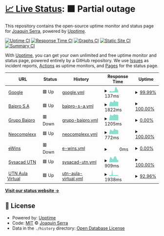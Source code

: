 # [📈 Live Status](https://demo.upptime.js.org): <!--live status--> **🟧 Partial outage**

This repository contains the open-source uptime monitor and status page for [Joaquin Serra](https://demo.upptime.js.org), powered by [Upptime](https://github.com/upptime/upptime).

[![Uptime CI](https://github.com/joacoserra/statusPage/workflows/Uptime%20CI/badge.svg)](https://github.com/joacoserra/statusPage/actions?query=workflow%3A%22Uptime+CI%22)
[![Response Time CI](https://github.com/joacoserra/statusPage/workflows/Response%20Time%20CI/badge.svg)](https://github.com/joacoserra/statusPage/actions?query=workflow%3A%22Response+Time+CI%22)
[![Graphs CI](https://github.com/joacoserra/statusPage/workflows/Graphs%20CI/badge.svg)](https://github.com/joacoserra/statusPage/actions?query=workflow%3A%22Graphs+CI%22)
[![Static Site CI](https://github.com/joacoserra/statusPage/workflows/Static%20Site%20CI/badge.svg)](https://github.com/joacoserra/statusPage/actions?query=workflow%3A%22Static+Site+CI%22)
[![Summary CI](https://github.com/joacoserra/statusPage/workflows/Summary%20CI/badge.svg)](https://github.com/joacoserra/statusPage/actions?query=workflow%3A%22Summary+CI%22)

With [Upptime](https://upptime.js.org), you can get your own unlimited and free uptime monitor and status page, powered entirely by a GitHub repository. We use [Issues](https://github.com/joacoserra/statusPage/issues) as incident reports, [Actions](https://github.com/joacoserra/statusPage/actions) as uptime monitors, and [Pages](https://demo.upptime.js.org) for the status page.

<!--start: status pages-->
<!-- This summary is generated by Upptime (https://github.com/upptime/upptime) -->
<!-- Do not edit this manually, your changes will be overwritten -->
<!-- prettier-ignore -->
| URL | Status | History | Response Time | Uptime |
| --- | ------ | ------- | ------------- | ------ |
| <img alt="" src="https://icons.duckduckgo.com/ip3/www.google.com.ico" height="13"> [Google](https://www.google.com) | 🟩 Up | [google.yml](https://github.com/joacoserra/statusPage/commits/HEAD/history/google.yml) | <details><summary><img alt="Response time graph" src="./graphs/google/response-time-week.png" height="20"> 137ms</summary><br><a href="https://joacoserra.github.io/statusPage/history/google"><img alt="Response time 101" src="https://img.shields.io/endpoint?url=https%3A%2F%2Fraw.githubusercontent.com%2Fjoacoserra%2FstatusPage%2FHEAD%2Fapi%2Fgoogle%2Fresponse-time.json"></a><br><a href="https://joacoserra.github.io/statusPage/history/google"><img alt="24-hour response time 82" src="https://img.shields.io/endpoint?url=https%3A%2F%2Fraw.githubusercontent.com%2Fjoacoserra%2FstatusPage%2FHEAD%2Fapi%2Fgoogle%2Fresponse-time-day.json"></a><br><a href="https://joacoserra.github.io/statusPage/history/google"><img alt="7-day response time 137" src="https://img.shields.io/endpoint?url=https%3A%2F%2Fraw.githubusercontent.com%2Fjoacoserra%2FstatusPage%2FHEAD%2Fapi%2Fgoogle%2Fresponse-time-week.json"></a><br><a href="https://joacoserra.github.io/statusPage/history/google"><img alt="30-day response time 108" src="https://img.shields.io/endpoint?url=https%3A%2F%2Fraw.githubusercontent.com%2Fjoacoserra%2FstatusPage%2FHEAD%2Fapi%2Fgoogle%2Fresponse-time-month.json"></a><br><a href="https://joacoserra.github.io/statusPage/history/google"><img alt="1-year response time 101" src="https://img.shields.io/endpoint?url=https%3A%2F%2Fraw.githubusercontent.com%2Fjoacoserra%2FstatusPage%2FHEAD%2Fapi%2Fgoogle%2Fresponse-time-year.json"></a></details> | <details><summary><a href="https://joacoserra.github.io/statusPage/history/google">99.99%</a></summary><a href="https://joacoserra.github.io/statusPage/history/google"><img alt="All-time uptime 100.00%" src="https://img.shields.io/endpoint?url=https%3A%2F%2Fraw.githubusercontent.com%2Fjoacoserra%2FstatusPage%2FHEAD%2Fapi%2Fgoogle%2Fuptime.json"></a><br><a href="https://joacoserra.github.io/statusPage/history/google"><img alt="24-hour uptime 99.95%" src="https://img.shields.io/endpoint?url=https%3A%2F%2Fraw.githubusercontent.com%2Fjoacoserra%2FstatusPage%2FHEAD%2Fapi%2Fgoogle%2Fuptime-day.json"></a><br><a href="https://joacoserra.github.io/statusPage/history/google"><img alt="7-day uptime 99.99%" src="https://img.shields.io/endpoint?url=https%3A%2F%2Fraw.githubusercontent.com%2Fjoacoserra%2FstatusPage%2FHEAD%2Fapi%2Fgoogle%2Fuptime-week.json"></a><br><a href="https://joacoserra.github.io/statusPage/history/google"><img alt="30-day uptime 100.00%" src="https://img.shields.io/endpoint?url=https%3A%2F%2Fraw.githubusercontent.com%2Fjoacoserra%2FstatusPage%2FHEAD%2Fapi%2Fgoogle%2Fuptime-month.json"></a><br><a href="https://joacoserra.github.io/statusPage/history/google"><img alt="1-year uptime 100.00%" src="https://img.shields.io/endpoint?url=https%3A%2F%2Fraw.githubusercontent.com%2Fjoacoserra%2FstatusPage%2FHEAD%2Fapi%2Fgoogle%2Fuptime-year.json"></a></details>
| <img alt="" src="https://icons.duckduckgo.com/ip3/baiproingenieria.com.ico" height="13"> [Baipro S.A](https://baiproingenieria.com/) | 🟩 Up | [baipro-s-a.yml](https://github.com/joacoserra/statusPage/commits/HEAD/history/baipro-s-a.yml) | <details><summary><img alt="Response time graph" src="./graphs/baipro-s-a/response-time-week.png" height="20"> 1822ms</summary><br><a href="https://joacoserra.github.io/statusPage/history/baipro-s-a"><img alt="Response time 1785" src="https://img.shields.io/endpoint?url=https%3A%2F%2Fraw.githubusercontent.com%2Fjoacoserra%2FstatusPage%2FHEAD%2Fapi%2Fbaipro-s-a%2Fresponse-time.json"></a><br><a href="https://joacoserra.github.io/statusPage/history/baipro-s-a"><img alt="24-hour response time 1550" src="https://img.shields.io/endpoint?url=https%3A%2F%2Fraw.githubusercontent.com%2Fjoacoserra%2FstatusPage%2FHEAD%2Fapi%2Fbaipro-s-a%2Fresponse-time-day.json"></a><br><a href="https://joacoserra.github.io/statusPage/history/baipro-s-a"><img alt="7-day response time 1822" src="https://img.shields.io/endpoint?url=https%3A%2F%2Fraw.githubusercontent.com%2Fjoacoserra%2FstatusPage%2FHEAD%2Fapi%2Fbaipro-s-a%2Fresponse-time-week.json"></a><br><a href="https://joacoserra.github.io/statusPage/history/baipro-s-a"><img alt="30-day response time 1821" src="https://img.shields.io/endpoint?url=https%3A%2F%2Fraw.githubusercontent.com%2Fjoacoserra%2FstatusPage%2FHEAD%2Fapi%2Fbaipro-s-a%2Fresponse-time-month.json"></a><br><a href="https://joacoserra.github.io/statusPage/history/baipro-s-a"><img alt="1-year response time 1785" src="https://img.shields.io/endpoint?url=https%3A%2F%2Fraw.githubusercontent.com%2Fjoacoserra%2FstatusPage%2FHEAD%2Fapi%2Fbaipro-s-a%2Fresponse-time-year.json"></a></details> | <details><summary><a href="https://joacoserra.github.io/statusPage/history/baipro-s-a">100.00%</a></summary><a href="https://joacoserra.github.io/statusPage/history/baipro-s-a"><img alt="All-time uptime 99.97%" src="https://img.shields.io/endpoint?url=https%3A%2F%2Fraw.githubusercontent.com%2Fjoacoserra%2FstatusPage%2FHEAD%2Fapi%2Fbaipro-s-a%2Fuptime.json"></a><br><a href="https://joacoserra.github.io/statusPage/history/baipro-s-a"><img alt="24-hour uptime 100.00%" src="https://img.shields.io/endpoint?url=https%3A%2F%2Fraw.githubusercontent.com%2Fjoacoserra%2FstatusPage%2FHEAD%2Fapi%2Fbaipro-s-a%2Fuptime-day.json"></a><br><a href="https://joacoserra.github.io/statusPage/history/baipro-s-a"><img alt="7-day uptime 100.00%" src="https://img.shields.io/endpoint?url=https%3A%2F%2Fraw.githubusercontent.com%2Fjoacoserra%2FstatusPage%2FHEAD%2Fapi%2Fbaipro-s-a%2Fuptime-week.json"></a><br><a href="https://joacoserra.github.io/statusPage/history/baipro-s-a"><img alt="30-day uptime 100.00%" src="https://img.shields.io/endpoint?url=https%3A%2F%2Fraw.githubusercontent.com%2Fjoacoserra%2FstatusPage%2FHEAD%2Fapi%2Fbaipro-s-a%2Fuptime-month.json"></a><br><a href="https://joacoserra.github.io/statusPage/history/baipro-s-a"><img alt="1-year uptime 99.97%" src="https://img.shields.io/endpoint?url=https%3A%2F%2Fraw.githubusercontent.com%2Fjoacoserra%2FstatusPage%2FHEAD%2Fapi%2Fbaipro-s-a%2Fuptime-year.json"></a></details>
| <img alt="" src="https://icons.duckduckgo.com/ip3/grupobaipro.com.ico" height="13"> [Grupo Baipro](https://grupobaipro.com/) | 🟥 Down | [grupo-baipro.yml](https://github.com/joacoserra/statusPage/commits/HEAD/history/grupo-baipro.yml) | <details><summary><img alt="Response time graph" src="./graphs/grupo-baipro/response-time-week.png" height="20"> 1205ms</summary><br><a href="https://joacoserra.github.io/statusPage/history/grupo-baipro"><img alt="Response time 1198" src="https://img.shields.io/endpoint?url=https%3A%2F%2Fraw.githubusercontent.com%2Fjoacoserra%2FstatusPage%2FHEAD%2Fapi%2Fgrupo-baipro%2Fresponse-time.json"></a><br><a href="https://joacoserra.github.io/statusPage/history/grupo-baipro"><img alt="24-hour response time 1074" src="https://img.shields.io/endpoint?url=https%3A%2F%2Fraw.githubusercontent.com%2Fjoacoserra%2FstatusPage%2FHEAD%2Fapi%2Fgrupo-baipro%2Fresponse-time-day.json"></a><br><a href="https://joacoserra.github.io/statusPage/history/grupo-baipro"><img alt="7-day response time 1205" src="https://img.shields.io/endpoint?url=https%3A%2F%2Fraw.githubusercontent.com%2Fjoacoserra%2FstatusPage%2FHEAD%2Fapi%2Fgrupo-baipro%2Fresponse-time-week.json"></a><br><a href="https://joacoserra.github.io/statusPage/history/grupo-baipro"><img alt="30-day response time 1188" src="https://img.shields.io/endpoint?url=https%3A%2F%2Fraw.githubusercontent.com%2Fjoacoserra%2FstatusPage%2FHEAD%2Fapi%2Fgrupo-baipro%2Fresponse-time-month.json"></a><br><a href="https://joacoserra.github.io/statusPage/history/grupo-baipro"><img alt="1-year response time 1198" src="https://img.shields.io/endpoint?url=https%3A%2F%2Fraw.githubusercontent.com%2Fjoacoserra%2FstatusPage%2FHEAD%2Fapi%2Fgrupo-baipro%2Fresponse-time-year.json"></a></details> | <details><summary><a href="https://joacoserra.github.io/statusPage/history/grupo-baipro">0.00%</a></summary><a href="https://joacoserra.github.io/statusPage/history/grupo-baipro"><img alt="All-time uptime 0.00%" src="https://img.shields.io/endpoint?url=https%3A%2F%2Fraw.githubusercontent.com%2Fjoacoserra%2FstatusPage%2FHEAD%2Fapi%2Fgrupo-baipro%2Fuptime.json"></a><br><a href="https://joacoserra.github.io/statusPage/history/grupo-baipro"><img alt="24-hour uptime 0.00%" src="https://img.shields.io/endpoint?url=https%3A%2F%2Fraw.githubusercontent.com%2Fjoacoserra%2FstatusPage%2FHEAD%2Fapi%2Fgrupo-baipro%2Fuptime-day.json"></a><br><a href="https://joacoserra.github.io/statusPage/history/grupo-baipro"><img alt="7-day uptime 0.00%" src="https://img.shields.io/endpoint?url=https%3A%2F%2Fraw.githubusercontent.com%2Fjoacoserra%2FstatusPage%2FHEAD%2Fapi%2Fgrupo-baipro%2Fuptime-week.json"></a><br><a href="https://joacoserra.github.io/statusPage/history/grupo-baipro"><img alt="30-day uptime 1.38%" src="https://img.shields.io/endpoint?url=https%3A%2F%2Fraw.githubusercontent.com%2Fjoacoserra%2FstatusPage%2FHEAD%2Fapi%2Fgrupo-baipro%2Fuptime-month.json"></a><br><a href="https://joacoserra.github.io/statusPage/history/grupo-baipro"><img alt="1-year uptime 0.00%" src="https://img.shields.io/endpoint?url=https%3A%2F%2Fraw.githubusercontent.com%2Fjoacoserra%2FstatusPage%2FHEAD%2Fapi%2Fgrupo-baipro%2Fuptime-year.json"></a></details>
| <img alt="" src="https://icons.duckduckgo.com/ip3/www.neocomplexx.com.ico" height="13"> [Neocomplexx](https://www.neocomplexx.com/) | 🟩 Up | [neocomplexx.yml](https://github.com/joacoserra/statusPage/commits/HEAD/history/neocomplexx.yml) | <details><summary><img alt="Response time graph" src="./graphs/neocomplexx/response-time-week.png" height="20"> 772ms</summary><br><a href="https://joacoserra.github.io/statusPage/history/neocomplexx"><img alt="Response time 1938" src="https://img.shields.io/endpoint?url=https%3A%2F%2Fraw.githubusercontent.com%2Fjoacoserra%2FstatusPage%2FHEAD%2Fapi%2Fneocomplexx%2Fresponse-time.json"></a><br><a href="https://joacoserra.github.io/statusPage/history/neocomplexx"><img alt="24-hour response time 593" src="https://img.shields.io/endpoint?url=https%3A%2F%2Fraw.githubusercontent.com%2Fjoacoserra%2FstatusPage%2FHEAD%2Fapi%2Fneocomplexx%2Fresponse-time-day.json"></a><br><a href="https://joacoserra.github.io/statusPage/history/neocomplexx"><img alt="7-day response time 772" src="https://img.shields.io/endpoint?url=https%3A%2F%2Fraw.githubusercontent.com%2Fjoacoserra%2FstatusPage%2FHEAD%2Fapi%2Fneocomplexx%2Fresponse-time-week.json"></a><br><a href="https://joacoserra.github.io/statusPage/history/neocomplexx"><img alt="30-day response time 787" src="https://img.shields.io/endpoint?url=https%3A%2F%2Fraw.githubusercontent.com%2Fjoacoserra%2FstatusPage%2FHEAD%2Fapi%2Fneocomplexx%2Fresponse-time-month.json"></a><br><a href="https://joacoserra.github.io/statusPage/history/neocomplexx"><img alt="1-year response time 1938" src="https://img.shields.io/endpoint?url=https%3A%2F%2Fraw.githubusercontent.com%2Fjoacoserra%2FstatusPage%2FHEAD%2Fapi%2Fneocomplexx%2Fresponse-time-year.json"></a></details> | <details><summary><a href="https://joacoserra.github.io/statusPage/history/neocomplexx">100.00%</a></summary><a href="https://joacoserra.github.io/statusPage/history/neocomplexx"><img alt="All-time uptime 96.23%" src="https://img.shields.io/endpoint?url=https%3A%2F%2Fraw.githubusercontent.com%2Fjoacoserra%2FstatusPage%2FHEAD%2Fapi%2Fneocomplexx%2Fuptime.json"></a><br><a href="https://joacoserra.github.io/statusPage/history/neocomplexx"><img alt="24-hour uptime 100.00%" src="https://img.shields.io/endpoint?url=https%3A%2F%2Fraw.githubusercontent.com%2Fjoacoserra%2FstatusPage%2FHEAD%2Fapi%2Fneocomplexx%2Fuptime-day.json"></a><br><a href="https://joacoserra.github.io/statusPage/history/neocomplexx"><img alt="7-day uptime 100.00%" src="https://img.shields.io/endpoint?url=https%3A%2F%2Fraw.githubusercontent.com%2Fjoacoserra%2FstatusPage%2FHEAD%2Fapi%2Fneocomplexx%2Fuptime-week.json"></a><br><a href="https://joacoserra.github.io/statusPage/history/neocomplexx"><img alt="30-day uptime 100.00%" src="https://img.shields.io/endpoint?url=https%3A%2F%2Fraw.githubusercontent.com%2Fjoacoserra%2FstatusPage%2FHEAD%2Fapi%2Fneocomplexx%2Fuptime-month.json"></a><br><a href="https://joacoserra.github.io/statusPage/history/neocomplexx"><img alt="1-year uptime 96.23%" src="https://img.shields.io/endpoint?url=https%3A%2F%2Fraw.githubusercontent.com%2Fjoacoserra%2FstatusPage%2FHEAD%2Fapi%2Fneocomplexx%2Fuptime-year.json"></a></details>
| <img alt="" src="https://icons.duckduckgo.com/ip3/www.ewins.com.ar.ico" height="13"> [eWins](https://www.ewins.com.ar/) | 🟥 Down | [e-wins.yml](https://github.com/joacoserra/statusPage/commits/HEAD/history/e-wins.yml) | <details><summary><img alt="Response time graph" src="./graphs/e-wins/response-time-week.png" height="20"> 0ms</summary><br><a href="https://joacoserra.github.io/statusPage/history/e-wins"><img alt="Response time 1888" src="https://img.shields.io/endpoint?url=https%3A%2F%2Fraw.githubusercontent.com%2Fjoacoserra%2FstatusPage%2FHEAD%2Fapi%2Fe-wins%2Fresponse-time.json"></a><br><a href="https://joacoserra.github.io/statusPage/history/e-wins"><img alt="24-hour response time 0" src="https://img.shields.io/endpoint?url=https%3A%2F%2Fraw.githubusercontent.com%2Fjoacoserra%2FstatusPage%2FHEAD%2Fapi%2Fe-wins%2Fresponse-time-day.json"></a><br><a href="https://joacoserra.github.io/statusPage/history/e-wins"><img alt="7-day response time 0" src="https://img.shields.io/endpoint?url=https%3A%2F%2Fraw.githubusercontent.com%2Fjoacoserra%2FstatusPage%2FHEAD%2Fapi%2Fe-wins%2Fresponse-time-week.json"></a><br><a href="https://joacoserra.github.io/statusPage/history/e-wins"><img alt="30-day response time 0" src="https://img.shields.io/endpoint?url=https%3A%2F%2Fraw.githubusercontent.com%2Fjoacoserra%2FstatusPage%2FHEAD%2Fapi%2Fe-wins%2Fresponse-time-month.json"></a><br><a href="https://joacoserra.github.io/statusPage/history/e-wins"><img alt="1-year response time 1888" src="https://img.shields.io/endpoint?url=https%3A%2F%2Fraw.githubusercontent.com%2Fjoacoserra%2FstatusPage%2FHEAD%2Fapi%2Fe-wins%2Fresponse-time-year.json"></a></details> | <details><summary><a href="https://joacoserra.github.io/statusPage/history/e-wins">0.00%</a></summary><a href="https://joacoserra.github.io/statusPage/history/e-wins"><img alt="All-time uptime 68.10%" src="https://img.shields.io/endpoint?url=https%3A%2F%2Fraw.githubusercontent.com%2Fjoacoserra%2FstatusPage%2FHEAD%2Fapi%2Fe-wins%2Fuptime.json"></a><br><a href="https://joacoserra.github.io/statusPage/history/e-wins"><img alt="24-hour uptime 0.00%" src="https://img.shields.io/endpoint?url=https%3A%2F%2Fraw.githubusercontent.com%2Fjoacoserra%2FstatusPage%2FHEAD%2Fapi%2Fe-wins%2Fuptime-day.json"></a><br><a href="https://joacoserra.github.io/statusPage/history/e-wins"><img alt="7-day uptime 0.00%" src="https://img.shields.io/endpoint?url=https%3A%2F%2Fraw.githubusercontent.com%2Fjoacoserra%2FstatusPage%2FHEAD%2Fapi%2Fe-wins%2Fuptime-week.json"></a><br><a href="https://joacoserra.github.io/statusPage/history/e-wins"><img alt="30-day uptime 1.38%" src="https://img.shields.io/endpoint?url=https%3A%2F%2Fraw.githubusercontent.com%2Fjoacoserra%2FstatusPage%2FHEAD%2Fapi%2Fe-wins%2Fuptime-month.json"></a><br><a href="https://joacoserra.github.io/statusPage/history/e-wins"><img alt="1-year uptime 68.10%" src="https://img.shields.io/endpoint?url=https%3A%2F%2Fraw.githubusercontent.com%2Fjoacoserra%2FstatusPage%2FHEAD%2Fapi%2Fe-wins%2Fuptime-year.json"></a></details>
| <img alt="" src="https://icons.duckduckgo.com/ip3/www.frbb.utn.edu.ar.ico" height="13"> [Sysacad UTN](http://www.frbb.utn.edu.ar/sysacad/LoginAlumno.asp) | 🟩 Up | [sysacad-utn.yml](https://github.com/joacoserra/statusPage/commits/HEAD/history/sysacad-utn.yml) | <details><summary><img alt="Response time graph" src="./graphs/sysacad-utn/response-time-week.png" height="20"> 909ms</summary><br><a href="https://joacoserra.github.io/statusPage/history/sysacad-utn"><img alt="Response time 1208" src="https://img.shields.io/endpoint?url=https%3A%2F%2Fraw.githubusercontent.com%2Fjoacoserra%2FstatusPage%2FHEAD%2Fapi%2Fsysacad-utn%2Fresponse-time.json"></a><br><a href="https://joacoserra.github.io/statusPage/history/sysacad-utn"><img alt="24-hour response time 499" src="https://img.shields.io/endpoint?url=https%3A%2F%2Fraw.githubusercontent.com%2Fjoacoserra%2FstatusPage%2FHEAD%2Fapi%2Fsysacad-utn%2Fresponse-time-day.json"></a><br><a href="https://joacoserra.github.io/statusPage/history/sysacad-utn"><img alt="7-day response time 909" src="https://img.shields.io/endpoint?url=https%3A%2F%2Fraw.githubusercontent.com%2Fjoacoserra%2FstatusPage%2FHEAD%2Fapi%2Fsysacad-utn%2Fresponse-time-week.json"></a><br><a href="https://joacoserra.github.io/statusPage/history/sysacad-utn"><img alt="30-day response time 1067" src="https://img.shields.io/endpoint?url=https%3A%2F%2Fraw.githubusercontent.com%2Fjoacoserra%2FstatusPage%2FHEAD%2Fapi%2Fsysacad-utn%2Fresponse-time-month.json"></a><br><a href="https://joacoserra.github.io/statusPage/history/sysacad-utn"><img alt="1-year response time 1208" src="https://img.shields.io/endpoint?url=https%3A%2F%2Fraw.githubusercontent.com%2Fjoacoserra%2FstatusPage%2FHEAD%2Fapi%2Fsysacad-utn%2Fresponse-time-year.json"></a></details> | <details><summary><a href="https://joacoserra.github.io/statusPage/history/sysacad-utn">100.00%</a></summary><a href="https://joacoserra.github.io/statusPage/history/sysacad-utn"><img alt="All-time uptime 99.85%" src="https://img.shields.io/endpoint?url=https%3A%2F%2Fraw.githubusercontent.com%2Fjoacoserra%2FstatusPage%2FHEAD%2Fapi%2Fsysacad-utn%2Fuptime.json"></a><br><a href="https://joacoserra.github.io/statusPage/history/sysacad-utn"><img alt="24-hour uptime 100.00%" src="https://img.shields.io/endpoint?url=https%3A%2F%2Fraw.githubusercontent.com%2Fjoacoserra%2FstatusPage%2FHEAD%2Fapi%2Fsysacad-utn%2Fuptime-day.json"></a><br><a href="https://joacoserra.github.io/statusPage/history/sysacad-utn"><img alt="7-day uptime 100.00%" src="https://img.shields.io/endpoint?url=https%3A%2F%2Fraw.githubusercontent.com%2Fjoacoserra%2FstatusPage%2FHEAD%2Fapi%2Fsysacad-utn%2Fuptime-week.json"></a><br><a href="https://joacoserra.github.io/statusPage/history/sysacad-utn"><img alt="30-day uptime 99.93%" src="https://img.shields.io/endpoint?url=https%3A%2F%2Fraw.githubusercontent.com%2Fjoacoserra%2FstatusPage%2FHEAD%2Fapi%2Fsysacad-utn%2Fuptime-month.json"></a><br><a href="https://joacoserra.github.io/statusPage/history/sysacad-utn"><img alt="1-year uptime 99.85%" src="https://img.shields.io/endpoint?url=https%3A%2F%2Fraw.githubusercontent.com%2Fjoacoserra%2FstatusPage%2FHEAD%2Fapi%2Fsysacad-utn%2Fuptime-year.json"></a></details>
| <img alt="" src="https://icons.duckduckgo.com/ip3/aulavirtual.frbb.utn.edu.ar.ico" height="13"> [UTN Aula Virtual](https://aulavirtual.frbb.utn.edu.ar/) | 🟩 Up | [utn-aula-virtual.yml](https://github.com/joacoserra/statusPage/commits/HEAD/history/utn-aula-virtual.yml) | <details><summary><img alt="Response time graph" src="./graphs/utn-aula-virtual/response-time-week.png" height="20"> 1938ms</summary><br><a href="https://joacoserra.github.io/statusPage/history/utn-aula-virtual"><img alt="Response time 2666" src="https://img.shields.io/endpoint?url=https%3A%2F%2Fraw.githubusercontent.com%2Fjoacoserra%2FstatusPage%2FHEAD%2Fapi%2Futn-aula-virtual%2Fresponse-time.json"></a><br><a href="https://joacoserra.github.io/statusPage/history/utn-aula-virtual"><img alt="24-hour response time 1304" src="https://img.shields.io/endpoint?url=https%3A%2F%2Fraw.githubusercontent.com%2Fjoacoserra%2FstatusPage%2FHEAD%2Fapi%2Futn-aula-virtual%2Fresponse-time-day.json"></a><br><a href="https://joacoserra.github.io/statusPage/history/utn-aula-virtual"><img alt="7-day response time 1938" src="https://img.shields.io/endpoint?url=https%3A%2F%2Fraw.githubusercontent.com%2Fjoacoserra%2FstatusPage%2FHEAD%2Fapi%2Futn-aula-virtual%2Fresponse-time-week.json"></a><br><a href="https://joacoserra.github.io/statusPage/history/utn-aula-virtual"><img alt="30-day response time 1853" src="https://img.shields.io/endpoint?url=https%3A%2F%2Fraw.githubusercontent.com%2Fjoacoserra%2FstatusPage%2FHEAD%2Fapi%2Futn-aula-virtual%2Fresponse-time-month.json"></a><br><a href="https://joacoserra.github.io/statusPage/history/utn-aula-virtual"><img alt="1-year response time 2666" src="https://img.shields.io/endpoint?url=https%3A%2F%2Fraw.githubusercontent.com%2Fjoacoserra%2FstatusPage%2FHEAD%2Fapi%2Futn-aula-virtual%2Fresponse-time-year.json"></a></details> | <details><summary><a href="https://joacoserra.github.io/statusPage/history/utn-aula-virtual">92.96%</a></summary><a href="https://joacoserra.github.io/statusPage/history/utn-aula-virtual"><img alt="All-time uptime 98.51%" src="https://img.shields.io/endpoint?url=https%3A%2F%2Fraw.githubusercontent.com%2Fjoacoserra%2FstatusPage%2FHEAD%2Fapi%2Futn-aula-virtual%2Fuptime.json"></a><br><a href="https://joacoserra.github.io/statusPage/history/utn-aula-virtual"><img alt="24-hour uptime 96.26%" src="https://img.shields.io/endpoint?url=https%3A%2F%2Fraw.githubusercontent.com%2Fjoacoserra%2FstatusPage%2FHEAD%2Fapi%2Futn-aula-virtual%2Fuptime-day.json"></a><br><a href="https://joacoserra.github.io/statusPage/history/utn-aula-virtual"><img alt="7-day uptime 92.96%" src="https://img.shields.io/endpoint?url=https%3A%2F%2Fraw.githubusercontent.com%2Fjoacoserra%2FstatusPage%2FHEAD%2Fapi%2Futn-aula-virtual%2Fuptime-week.json"></a><br><a href="https://joacoserra.github.io/statusPage/history/utn-aula-virtual"><img alt="30-day uptime 96.21%" src="https://img.shields.io/endpoint?url=https%3A%2F%2Fraw.githubusercontent.com%2Fjoacoserra%2FstatusPage%2FHEAD%2Fapi%2Futn-aula-virtual%2Fuptime-month.json"></a><br><a href="https://joacoserra.github.io/statusPage/history/utn-aula-virtual"><img alt="1-year uptime 98.51%" src="https://img.shields.io/endpoint?url=https%3A%2F%2Fraw.githubusercontent.com%2Fjoacoserra%2FstatusPage%2FHEAD%2Fapi%2Futn-aula-virtual%2Fuptime-year.json"></a></details>

<!--end: status pages-->

[**Visit our status website →**](https://demo.upptime.js.org)

## 📄 License

- Powered by: [Upptime](https://github.com/upptime/upptime)
- Code: [MIT](./LICENSE) © [Joaquin Serra](https://demo.upptime.js.org)
- Data in the `./history` directory: [Open Database License](https://opendatacommons.org/licenses/odbl/1-0/)
